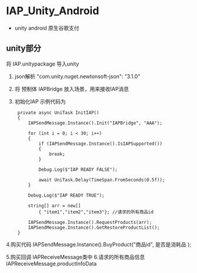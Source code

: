 # IAP_Unity_Android
* unity android 原生谷歌支付


## unity部分

将 IAP.unitypackage 导入unity

1. json解析  "com.unity.nuget.newtonsoft-json": "3.1.0"
2. 将 预制体 IAPBridge 放入场景，用来接收IAP消息
3. 初始化IAP
   示例代码为

        private async UniTask InitIAP()
        {
            IAPSendMessage.Instance().Init("IAPBridge", "AAA");

            for (int i = 0; i < 30; i++)
            {
                if (IAPSendMessage.Instance().IsIAPSupported())
                {
                    break;
                }

                Debug.Log($"IAP READY FALSE");

                await UniTask.Delay(TimeSpan.FromSeconds(0.5f));
            }

            Debug.Log($"IAP READY TRUE");
   
            string[] arr = new[]
                { "item1","item2","item3"}; //请求的所有商品id
   
            IAPSendMessage.Instance().RequestProducts(arr);
            IAPSendMessage.Instance().GetRestoreProductList();
        }

4.购买代码
    IAPSendMessage.Instance().BuyProduct("商品id", 是否是消耗品 );

5.购买回调  IAPReceiveMessage类中
6.请求的所有商品信息  IAPReceiveMessage.productInfoData
      
